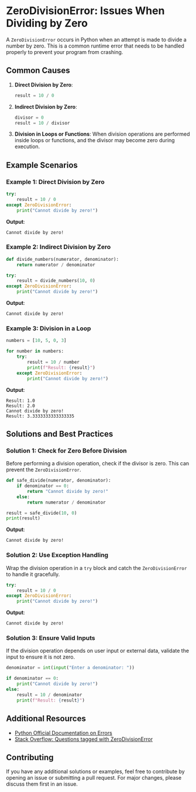 # ZeroDivisionError: Issues When Dividing by Zero

A `ZeroDivisionError` occurs in Python when an attempt is made to divide a number by zero. This is a common runtime error that needs to be handled properly to prevent your program from crashing.

## Common Causes

1. **Direct Division by Zero**:
   ```python
   result = 10 / 0
   ```

2. **Indirect Division by Zero**:
   ```python
   divisor = 0
   result = 10 / divisor
   ```

3. **Division in Loops or Functions**:
   When division operations are performed inside loops or functions, and the divisor may become zero during execution.

## Example Scenarios

### Example 1: Direct Division by Zero

```python
try:
    result = 10 / 0
except ZeroDivisionError:
    print("Cannot divide by zero!")
```

**Output**:
```
Cannot divide by zero!
```

### Example 2: Indirect Division by Zero

```python
def divide_numbers(numerator, denominator):
    return numerator / denominator

try:
    result = divide_numbers(10, 0)
except ZeroDivisionError:
    print("Cannot divide by zero!")
```

**Output**:
```
Cannot divide by zero!
```

### Example 3: Division in a Loop

```python
numbers = [10, 5, 0, 3]

for number in numbers:
    try:
        result = 10 / number
        print(f"Result: {result}")
    except ZeroDivisionError:
        print("Cannot divide by zero!")
```

**Output**:
```
Result: 1.0
Result: 2.0
Cannot divide by zero!
Result: 3.3333333333333335
```

## Solutions and Best Practices

### Solution 1: Check for Zero Before Division

Before performing a division operation, check if the divisor is zero. This can prevent the `ZeroDivisionError`.

```python
def safe_divide(numerator, denominator):
    if denominator == 0:
        return "Cannot divide by zero!"
    else:
        return numerator / denominator

result = safe_divide(10, 0)
print(result)
```

**Output**:
```
Cannot divide by zero!
```

### Solution 2: Use Exception Handling

Wrap the division operation in a `try` block and catch the `ZeroDivisionError` to handle it gracefully.

```python
try:
    result = 10 / 0
except ZeroDivisionError:
    print("Cannot divide by zero!")
```

**Output**:
```
Cannot divide by zero!
```

### Solution 3: Ensure Valid Inputs

If the division operation depends on user input or external data, validate the input to ensure it is not zero.

```python
denominator = int(input("Enter a denominator: "))

if denominator == 0:
    print("Cannot divide by zero!")
else:
    result = 10 / denominator
    print(f"Result: {result}")
```

## Additional Resources

- [Python Official Documentation on Errors](https://docs.python.org/3/tutorial/errors.html)
- [Stack Overflow: Questions tagged with ZeroDivisionError](https://stackoverflow.com/questions/tagged/zerodivisionerror)

## Contributing

If you have any additional solutions or examples, feel free to contribute by opening an issue or submitting a pull request. For major changes, please discuss them first in an issue.
